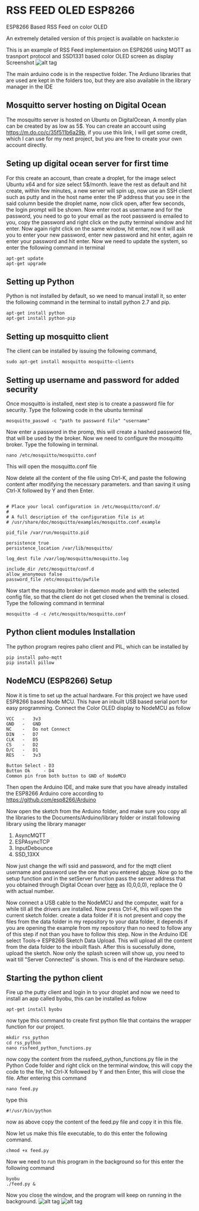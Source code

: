 # RSS FEED OLED ESP8266
ESP8266 Based RSS Feed on color OLED

An extremely detailed version of this project is available on hackster.io

This is an example of RSS Feed implementaion on ESP8266 using MQTT as trasnport protocol and SSD1331 based color OLED screen as display
Screenshot
![alt tag](https://github.com/neoxharsh/RSS_FEED_OLED_ESP8266/blob/master/images/Project_Image_2.jpg)

The main arduino code is in the respective folder. 
The Ardiuno libraries that are used are kept in the folders too, but they are also available in the library manager in the IDE


## Mosquitto server hosting on Digital Ocean
The mosquitto server is hosted on Ubuntu on DigitalOcean, A montly plan can be created by as low as 5$. You can create an account using 
https://m.do.co/c/35f511b6a29b, if you use this link, I will get some credit, which I can use for my next project, but you are free to create your own account directly. 

## Seting up digital ocean server for first time
For this create an account, than create a droplet, for the image select Ubuntu x64 and for size select 5$/month. leave the rest as default and hit create, within few minutes, a new server will spin up, now use an SSH client such as putty and in the host name enter the IP address that you see in the said column beside the droplet name, now click open, after few seconds, the login prompt will be shown.
Now enter root as username and for the password, you need to go to your email as the root passwerd is emailed to you, copy the password and right click on the putty terminal window and hit enter. Now again right click on the same window, hit enter, now it will ask you to enter your new password, enter new password and hit enter, again re enter your password and hit enter. Now we need to update the system, so enter the following command in terminal

```
apt-get update
apt-get upgrade
```
## Setting up Python
Python is not installed by default, so we need to manual install it, so enter the following command in the terminal to install python 2.7 and pip.
```
apt-get install python
apt-get install python-pip
```


## Setting up mosquitto client
The client can be installed by issuing the following command,

```
sudo apt-get install mosquitto mosquitto-clients
```

## Setting up username and password for added security
Once mosquitto is installed, next step is to create a password file for security. 
Type the following code in the ubuntu terminal 

```
mosquitto_passwd -c "path to password file" "username"
```

Now enter a password in the promp, this will create a hashed password file, that will be used by the broker. Now we need to configure the mosquitto broker. Type the following in terminal.

```
nano /etc/mosquitto/mosquitto.conf
```
This will open the mosquitto.conf file

Now delete all the content of the file using Ctrl-K, and paste the following content after modifying the necessary parameters. and than saving it using Ctrl-X followed by Y and then Enter.

```

# Place your local configuration in /etc/mosquitto/conf.d/
#
# A full description of the configuration file is at
# /usr/share/doc/mosquitto/examples/mosquitto.conf.example

pid_file /var/run/mosquitto.pid

persistence true
persistence_location /var/lib/mosquitto/

log_dest file /var/log/mosquitto/mosquitto.log

include_dir /etc/mosquitto/conf.d
allow_anonymous false
password_file /etc/mosquitto/pwfile

```

Now start the mosquitto broker in daemon mode and with the selected config file, so that the client do not get closed when the treminal is closed.
Type the following command in terminal

```
mosquitto -d -c /etc/mosquitto/mosquitto.conf
```

## Python client modules Installation
The python program reqires paho client and PIL, which can be installed by

```
pip install paho-mqtt
pip install pillow
```

## NodeMCU (ESP8266) Setup
Now it is time to set up the actual hardware. For this project we have used ESP8266 based Node MCU. This have an inbuilt USB based serial port for easy programming. 
Connect the Color OLED display to NodeMCU as follow
```
VCC   -   3v3
GND   -   GND
NC    -   Do not Connect
DIN   -   D7
CLK   -   D5
CS    -   D2
D/C   -   D1
RES   -   3v3

Button Select - D3
Button Ok     - D4
Common pin from both button to GND of NodeMCU
```

Then open the Arduino IDE, and make sure that you have already installed the ESP8266 Arduino core according to https://github.com/esp8266/Arduino

Now open the sketch from the Arduino folder, and make sure you copy all the libraries to the Documents/Arduino/library folder or install following library using the library manager

1. AsyncMQTT
2. ESPAsyncTCP
3. InputDebounce
4. SSD_13XX

Now just change the wifi ssid and password, and for the mqtt client username and password use the one that you entered [above](#setting-up-username-and-password-for-added-security). Now go to the setup function and in the setServer function pass the server address that you obtained through Digital Ocean over [here](#seting-up-digital-ocean-server-for-first-time) as (0,0,0,0), replace the 0 with actual number. 

Now connect a USB cable to the NodeMCU and the computer, wait for a while till all the drivers are installed. Now press Ctrl-K, this will open the current sketch folder. create a data folder if it is not present and copy the files from the data folder in my repository to your data folder, it depends if you are opening the example from my repository than no need to follow any of this step if not than you have to follow this step. Now in the Arduino IDE select Tools-> ESP8266 Sketch Data Upload. This will upload all the content from the data folder to the inbuilt flash. After this is sucessfully done, upload the sketch. Now only the splash screen will show up, you need to wait till "Server Connected" is shown. This is end of the Hardware setup. 

## Starting the python client
Fire up the putty client and login in to your droplet and now we need to install an app called byobu, this can be installed as follow
```
apt-get install byobu
```
now type this command to create first python file that contains the wrapper function for our project.
```
mkdir rss_python
cd rss_python
nano rssfeed_python_functions.py
```
now copy the content from the rssfeed_python_functions.py file in the Python Code folder and right click on the terminal window, this will copy the code to the file, hit Ctrl-X followed by Y and then Enter, this will close the file. After entering this command

```
nano feed.py
```

type this

```
#!/usr/bin/python 
```
now as above copy the content of the feed.py file and copy it in this file. 

Now let us make this file executable, to do this enter the following command.

```
chmod +x feed.py
```

Now we need to run this program in the background so for this enter the following command

```
byobu
./feed.py &
```

Now you close the window, and the program will keep on running in the background.
![alt tag](https://github.com/neoxharsh/RSS_FEED_OLED_ESP8266/blob/master/images/Project_Image_1.jpg?raw=true)
![alt tag](https://github.com/neoxharsh/RSS_FEED_OLED_ESP8266/blob/master/images/Project_Image_3.jpg)
